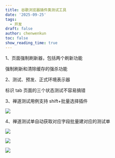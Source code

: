 ```yaml
---
title: 谷歌浏览器插件类测试工具
date: '2025-09-25'
tags:
  - 开发
draft: false
author: chenwenkun
toc: false
show_reading_time: true
---
```

1、页面强制刷新器，包括两个刷新功能

强制刷新和清除缓存的强杀功能

2、测试、预发、正式环境表示器

标识 tab 页面的三个状态测试不容易搞错

3、禅道测试用例支持 shift+批量选择插件

![](https://prod-files-secure.s3.us-west-2.amazonaws.com/c205fb54-92b2-4987-8be3-972b67d27acc/7ca8990d-2ef0-4ad6-8256-c807dbb8b3d5/image.png?X-Amz-Algorithm=AWS4-HMAC-SHA256&X-Amz-Content-Sha256=UNSIGNED-PAYLOAD&X-Amz-Credential=ASIAZI2LB466QTSOG5FN%2F20250927%2Fus-west-2%2Fs3%2Faws4_request&X-Amz-Date=20250927T061408Z&X-Amz-Expires=3600&X-Amz-Security-Token=IQoJb3JpZ2luX2VjEBYaCXVzLXdlc3QtMiJIMEYCIQDxPqkTwYdd1RQDXSEgc%2BTrOjN3TNJS1bgxQhRrxTFr5AIhAIc08T3eB0by4qOqz3lvLfQ8JfuS9L9Ef8FZAHfPJ%2BnOKogECJ%2F%2F%2F%2F%2F%2F%2F%2F%2F%2F%2FwEQABoMNjM3NDIzMTgzODA1IgxZbvxUv1hOOhh6RNsq3AOlKP0CPE%2F8Irn5RaPlzkK9yj2XBH8QFe1EPnhZEqqs29PcEfqmkONb4XkeuEdu5OHvPc%2BYgCFXN5GJ%2F9LDjpMI8F9gnLSAYXNPzD7JTTUULDQWeP1EtmTKCJSOvCMMmsYi6WodHQ%2B7sWbig5HaGQvdbAhtLcp99gI7aHkE2mQBqgHx%2BTYLZsaTcjtBdmCbef75TUfUqEZgYgwzC%2Bl1kO%2BHTzFatAf7%2BuckP0w1OyRbaeuSDLbHjs9TSAKtqoalD6ueqCaGMySBFfYvwhhJrTOnG63pbWUBIVZ1GULgDpTkkTbKXf0ifhLKEHg5gZdqiS7wmcq3Sj6rM8%2BO9HQCexNBImCQ8spAKQXViZKT%2Bweth5X%2BzAbbtIT%2B4CrB%2FWi%2BhVXZplqzrUDnCNGZFZnZytbIErB7oZlqpe8TB%2Fh1cPaN2hgQ6wvkIhBUGUaS3C6PtORPjCBwLTTK66mLl2U0QECISDixTBtbYlDz7570U2ez9r8YedIoDY5X5JVrlHxJK57oKKBy%2FG8dH%2B13UOIMZXo9ijIIPVh6OHTM8GS8GyqC%2FzLfmKZ%2BvKNxlewe20KDCTd9s%2Bl3dQqgn7Sjf1pn5g%2FZ7YG5iaZpG1IV%2F4nSXBr32fxZPewGKVAaeNf1qDDz8d3GBjqkAQ9seUH4XF3qO4OkPlY%2FfyvkAGDD8Iln4rkcquJROWKp9liY4gasU7WESgCW6G7i%2BdeU5N%2BZ5MX%2Fm0vO0DTW5PqldfpGHhXbNCnByErLRIP8ziVQgpbIHdjevPX1Y8VMaI4WUod29oxizeFtiXEz7Wcx%2FFisvOodGYlHNhlLJj4NAxqalGAa90Sh0A7BxfORcZHKV5mWc4wWnvwIEyCFUAfFg%2BSc&X-Amz-Signature=26f7e97eac9ddbe4bbe7dc15e0802a4a9caa14af46a73c3105d39f81d4c89113&X-Amz-SignedHeaders=host&x-amz-checksum-mode=ENABLED&x-id=GetObject)

4、禅道测试单自动获取对应字段批量建对应的测试单

![](https://prod-files-secure.s3.us-west-2.amazonaws.com/c205fb54-92b2-4987-8be3-972b67d27acc/1ea39b01-dd1c-4a56-bb09-4fe87447f5c7/image.png?X-Amz-Algorithm=AWS4-HMAC-SHA256&X-Amz-Content-Sha256=UNSIGNED-PAYLOAD&X-Amz-Credential=ASIAZI2LB466QTSOG5FN%2F20250927%2Fus-west-2%2Fs3%2Faws4_request&X-Amz-Date=20250927T061408Z&X-Amz-Expires=3600&X-Amz-Security-Token=IQoJb3JpZ2luX2VjEBYaCXVzLXdlc3QtMiJIMEYCIQDxPqkTwYdd1RQDXSEgc%2BTrOjN3TNJS1bgxQhRrxTFr5AIhAIc08T3eB0by4qOqz3lvLfQ8JfuS9L9Ef8FZAHfPJ%2BnOKogECJ%2F%2F%2F%2F%2F%2F%2F%2F%2F%2F%2FwEQABoMNjM3NDIzMTgzODA1IgxZbvxUv1hOOhh6RNsq3AOlKP0CPE%2F8Irn5RaPlzkK9yj2XBH8QFe1EPnhZEqqs29PcEfqmkONb4XkeuEdu5OHvPc%2BYgCFXN5GJ%2F9LDjpMI8F9gnLSAYXNPzD7JTTUULDQWeP1EtmTKCJSOvCMMmsYi6WodHQ%2B7sWbig5HaGQvdbAhtLcp99gI7aHkE2mQBqgHx%2BTYLZsaTcjtBdmCbef75TUfUqEZgYgwzC%2Bl1kO%2BHTzFatAf7%2BuckP0w1OyRbaeuSDLbHjs9TSAKtqoalD6ueqCaGMySBFfYvwhhJrTOnG63pbWUBIVZ1GULgDpTkkTbKXf0ifhLKEHg5gZdqiS7wmcq3Sj6rM8%2BO9HQCexNBImCQ8spAKQXViZKT%2Bweth5X%2BzAbbtIT%2B4CrB%2FWi%2BhVXZplqzrUDnCNGZFZnZytbIErB7oZlqpe8TB%2Fh1cPaN2hgQ6wvkIhBUGUaS3C6PtORPjCBwLTTK66mLl2U0QECISDixTBtbYlDz7570U2ez9r8YedIoDY5X5JVrlHxJK57oKKBy%2FG8dH%2B13UOIMZXo9ijIIPVh6OHTM8GS8GyqC%2FzLfmKZ%2BvKNxlewe20KDCTd9s%2Bl3dQqgn7Sjf1pn5g%2FZ7YG5iaZpG1IV%2F4nSXBr32fxZPewGKVAaeNf1qDDz8d3GBjqkAQ9seUH4XF3qO4OkPlY%2FfyvkAGDD8Iln4rkcquJROWKp9liY4gasU7WESgCW6G7i%2BdeU5N%2BZ5MX%2Fm0vO0DTW5PqldfpGHhXbNCnByErLRIP8ziVQgpbIHdjevPX1Y8VMaI4WUod29oxizeFtiXEz7Wcx%2FFisvOodGYlHNhlLJj4NAxqalGAa90Sh0A7BxfORcZHKV5mWc4wWnvwIEyCFUAfFg%2BSc&X-Amz-Signature=3a580bd472fdcd76e1094cb8bcf3dfb910210810c9080bf530cc8e5075a51a16&X-Amz-SignedHeaders=host&x-amz-checksum-mode=ENABLED&x-id=GetObject)

![](https://prod-files-secure.s3.us-west-2.amazonaws.com/c205fb54-92b2-4987-8be3-972b67d27acc/fa727f1d-546c-42aa-9508-d8d3d1275bcd/image.png?X-Amz-Algorithm=AWS4-HMAC-SHA256&X-Amz-Content-Sha256=UNSIGNED-PAYLOAD&X-Amz-Credential=ASIAZI2LB466QTSOG5FN%2F20250927%2Fus-west-2%2Fs3%2Faws4_request&X-Amz-Date=20250927T061408Z&X-Amz-Expires=3600&X-Amz-Security-Token=IQoJb3JpZ2luX2VjEBYaCXVzLXdlc3QtMiJIMEYCIQDxPqkTwYdd1RQDXSEgc%2BTrOjN3TNJS1bgxQhRrxTFr5AIhAIc08T3eB0by4qOqz3lvLfQ8JfuS9L9Ef8FZAHfPJ%2BnOKogECJ%2F%2F%2F%2F%2F%2F%2F%2F%2F%2F%2FwEQABoMNjM3NDIzMTgzODA1IgxZbvxUv1hOOhh6RNsq3AOlKP0CPE%2F8Irn5RaPlzkK9yj2XBH8QFe1EPnhZEqqs29PcEfqmkONb4XkeuEdu5OHvPc%2BYgCFXN5GJ%2F9LDjpMI8F9gnLSAYXNPzD7JTTUULDQWeP1EtmTKCJSOvCMMmsYi6WodHQ%2B7sWbig5HaGQvdbAhtLcp99gI7aHkE2mQBqgHx%2BTYLZsaTcjtBdmCbef75TUfUqEZgYgwzC%2Bl1kO%2BHTzFatAf7%2BuckP0w1OyRbaeuSDLbHjs9TSAKtqoalD6ueqCaGMySBFfYvwhhJrTOnG63pbWUBIVZ1GULgDpTkkTbKXf0ifhLKEHg5gZdqiS7wmcq3Sj6rM8%2BO9HQCexNBImCQ8spAKQXViZKT%2Bweth5X%2BzAbbtIT%2B4CrB%2FWi%2BhVXZplqzrUDnCNGZFZnZytbIErB7oZlqpe8TB%2Fh1cPaN2hgQ6wvkIhBUGUaS3C6PtORPjCBwLTTK66mLl2U0QECISDixTBtbYlDz7570U2ez9r8YedIoDY5X5JVrlHxJK57oKKBy%2FG8dH%2B13UOIMZXo9ijIIPVh6OHTM8GS8GyqC%2FzLfmKZ%2BvKNxlewe20KDCTd9s%2Bl3dQqgn7Sjf1pn5g%2FZ7YG5iaZpG1IV%2F4nSXBr32fxZPewGKVAaeNf1qDDz8d3GBjqkAQ9seUH4XF3qO4OkPlY%2FfyvkAGDD8Iln4rkcquJROWKp9liY4gasU7WESgCW6G7i%2BdeU5N%2BZ5MX%2Fm0vO0DTW5PqldfpGHhXbNCnByErLRIP8ziVQgpbIHdjevPX1Y8VMaI4WUod29oxizeFtiXEz7Wcx%2FFisvOodGYlHNhlLJj4NAxqalGAa90Sh0A7BxfORcZHKV5mWc4wWnvwIEyCFUAfFg%2BSc&X-Amz-Signature=43653d114f1c0b47caf6c521d04ffdc5dbbee84b24dd4431c1d29d74eb0c22e2&X-Amz-SignedHeaders=host&x-amz-checksum-mode=ENABLED&x-id=GetObject)

![](https://prod-files-secure.s3.us-west-2.amazonaws.com/c205fb54-92b2-4987-8be3-972b67d27acc/2a374ca8-3be3-4978-8ee1-2331f1db0267/image.png?X-Amz-Algorithm=AWS4-HMAC-SHA256&X-Amz-Content-Sha256=UNSIGNED-PAYLOAD&X-Amz-Credential=ASIAZI2LB466QTSOG5FN%2F20250927%2Fus-west-2%2Fs3%2Faws4_request&X-Amz-Date=20250927T061408Z&X-Amz-Expires=3600&X-Amz-Security-Token=IQoJb3JpZ2luX2VjEBYaCXVzLXdlc3QtMiJIMEYCIQDxPqkTwYdd1RQDXSEgc%2BTrOjN3TNJS1bgxQhRrxTFr5AIhAIc08T3eB0by4qOqz3lvLfQ8JfuS9L9Ef8FZAHfPJ%2BnOKogECJ%2F%2F%2F%2F%2F%2F%2F%2F%2F%2F%2FwEQABoMNjM3NDIzMTgzODA1IgxZbvxUv1hOOhh6RNsq3AOlKP0CPE%2F8Irn5RaPlzkK9yj2XBH8QFe1EPnhZEqqs29PcEfqmkONb4XkeuEdu5OHvPc%2BYgCFXN5GJ%2F9LDjpMI8F9gnLSAYXNPzD7JTTUULDQWeP1EtmTKCJSOvCMMmsYi6WodHQ%2B7sWbig5HaGQvdbAhtLcp99gI7aHkE2mQBqgHx%2BTYLZsaTcjtBdmCbef75TUfUqEZgYgwzC%2Bl1kO%2BHTzFatAf7%2BuckP0w1OyRbaeuSDLbHjs9TSAKtqoalD6ueqCaGMySBFfYvwhhJrTOnG63pbWUBIVZ1GULgDpTkkTbKXf0ifhLKEHg5gZdqiS7wmcq3Sj6rM8%2BO9HQCexNBImCQ8spAKQXViZKT%2Bweth5X%2BzAbbtIT%2B4CrB%2FWi%2BhVXZplqzrUDnCNGZFZnZytbIErB7oZlqpe8TB%2Fh1cPaN2hgQ6wvkIhBUGUaS3C6PtORPjCBwLTTK66mLl2U0QECISDixTBtbYlDz7570U2ez9r8YedIoDY5X5JVrlHxJK57oKKBy%2FG8dH%2B13UOIMZXo9ijIIPVh6OHTM8GS8GyqC%2FzLfmKZ%2BvKNxlewe20KDCTd9s%2Bl3dQqgn7Sjf1pn5g%2FZ7YG5iaZpG1IV%2F4nSXBr32fxZPewGKVAaeNf1qDDz8d3GBjqkAQ9seUH4XF3qO4OkPlY%2FfyvkAGDD8Iln4rkcquJROWKp9liY4gasU7WESgCW6G7i%2BdeU5N%2BZ5MX%2Fm0vO0DTW5PqldfpGHhXbNCnByErLRIP8ziVQgpbIHdjevPX1Y8VMaI4WUod29oxizeFtiXEz7Wcx%2FFisvOodGYlHNhlLJj4NAxqalGAa90Sh0A7BxfORcZHKV5mWc4wWnvwIEyCFUAfFg%2BSc&X-Amz-Signature=37d5e755a9afe3253f8d656261089700c0f36f665490e2cd924e5de33035f23a&X-Amz-SignedHeaders=host&x-amz-checksum-mode=ENABLED&x-id=GetObject)
